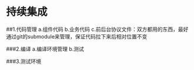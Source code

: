 # 持续集成
##1.代码管理
a.组件代码
b.业务代码
c.前后台协议文件：双方都用的东西，最好通过git的submodule来管理，保证代码拉下来后相对位置不变

###2.编译
a.编译环境管理
b.测试

###3.测试环境
